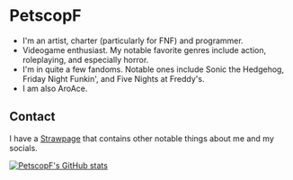 # PetscopF

* I'm an artist, charter (particularly for FNF) and programmer.
* Videogame enthusiast. My notable favorite genres include action, roleplaying, and especially horror.
* I'm in quite a few fandoms. Notable ones include Sonic the Hedgehog, Friday Night Funkin', and Five Nights at Freddy's.
* I am also AroAce.

## Contact

I have a [Strawpage](https://petscopf.straw.page) that contains other notable things about me and my socials.

[![PetscopF's GitHub stats](https://github-readme-stats.vercel.app/api?username=PetscopF)](https://github.com/anuraghazra/github-readme-stats)
